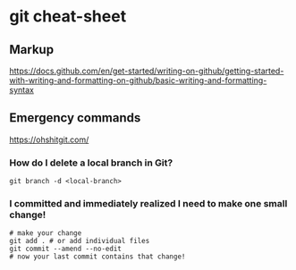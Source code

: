 # git cheat-sheet

## Markup
https://docs.github.com/en/get-started/writing-on-github/getting-started-with-writing-and-formatting-on-github/basic-writing-and-formatting-syntax

## Emergency commands
https://ohshitgit.com/

### How do I delete a local branch in Git?

```
git branch -d <local-branch>
```

### I committed and immediately realized I need to make one small change!

```
# make your change
git add . # or add individual files
git commit --amend --no-edit
# now your last commit contains that change!
```
